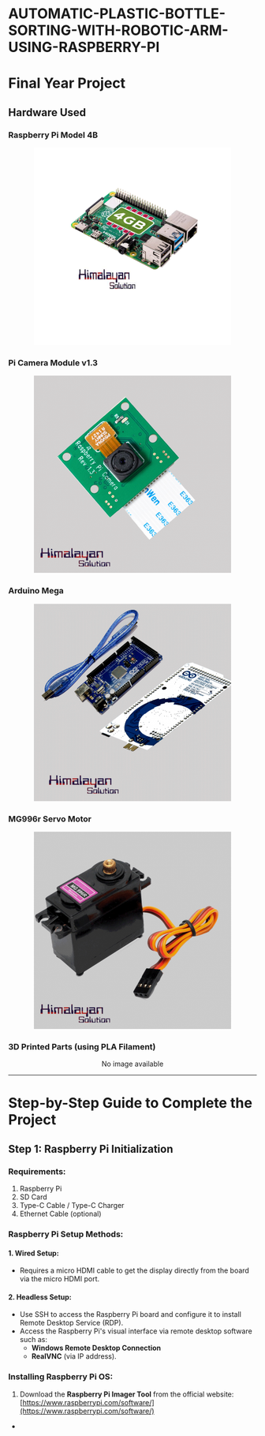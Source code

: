 # AUTOMATIC-PLASTIC-BOTTLE-SORTING-WITH-ROBOTIC-ARM-USING-RASPBERRY-PI

# Final Year Project

## Hardware Used 

### **Raspberry Pi Model 4B**
<p align="center">
<img src="Photos/Raspberrypi.png" alt="Raspberry Pi Model 4B" title="Raspberry Pi Model 4B" width="400">
</p>

### **Pi Camera Module v1.3**
<p align="center">
<img src="Photos/picamera.png" alt="Pi Camera Module v1.3" title="Pi Camera Module v1.3" width="400">
</p>

### **Arduino Mega**
<p align="center">
<img src="Photos/ArduinoMega.png" alt="Arduino Mega" title="Arduino Mega" width="400">
</p>

### **MG996r Servo Motor**
<p align="center">
<img src="Photos/Mg996r.png" alt="MG996r Servo Motor" title="MG996r Servo Motor" width="400">
</p>

### **3D Printed Parts (using PLA Filament)**
<p align="center">No image available</p>


---

# Step-by-Step Guide to Complete the Project

## Step 1: Raspberry Pi Initialization

### Requirements:
1. Raspberry Pi  
2. SD Card  
3. Type-C Cable / Type-C Charger  
4. Ethernet Cable (optional)  

### Raspberry Pi Setup Methods:
#### 1. Wired Setup:
- Requires a micro HDMI cable to get the display directly from the board via the micro HDMI port.

#### 2. Headless Setup:
- Use SSH to access the Raspberry Pi board and configure it to install Remote Desktop Service (RDP).  
- Access the Raspberry Pi's visual interface via remote desktop software such as:
  - **Windows Remote Desktop Connection**
  - **RealVNC** (via IP address).

### Installing Raspberry Pi OS:
1. Download the **Raspberry Pi Imager Tool** from the official website:  
   [https://www.raspberrypi.com/software/](https://www.raspberrypi.com/software/)

- 
